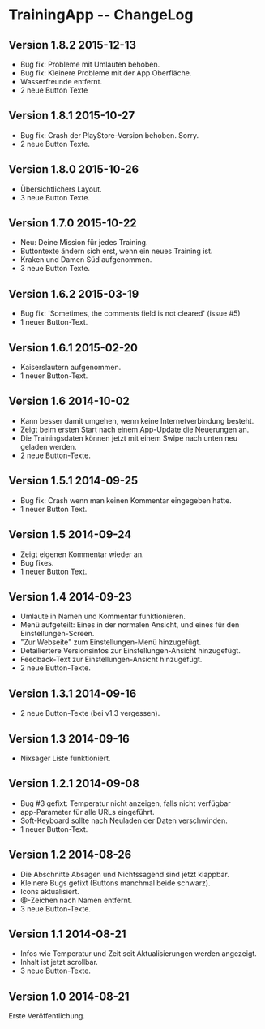 TrainingApp -- ChangeLog
========================

Version 1.8.2 2015-12-13
------------------------
- Bug fix: Probleme mit Umlauten behoben.
- Bug fix: Kleinere Probleme mit der App Oberfläche.
- Wasserfreunde entfernt.
- 2 neue Button Texte

Version 1.8.1 2015-10-27
------------------------
- Bug fix: Crash der PlayStore-Version behoben. Sorry.
- 2 neue Button Texte.

Version 1.8.0 2015-10-26
------------------------
- Übersichtlichers Layout.
- 3 neue Button Texte.

Version 1.7.0 2015-10-22
------------------------
- Neu: Deine Mission für jedes Training.
- Buttontexte ändern sich erst, wenn ein neues Training ist.
- Kraken und Damen Süd aufgenommen.
- 3 neue Button Texte.

Version 1.6.2 2015-03-19
------------------------
- Bug fix: 'Sometimes, the comments field is not cleared' (issue #5)
- 1 neuer Button-Text.

Version 1.6.1 2015-02-20
------------------------
- Kaiserslautern aufgenommen.
- 1 neuer Button-Text.

Version 1.6 2014-10-02
----------------------
- Kann besser damit umgehen, wenn keine Internetverbindung besteht.
- Zeigt beim ersten Start nach einem App-Update die Neuerungen an.
- Die Trainingsdaten können jetzt mit einem Swipe nach unten neu geladen werden.
- 2 neue Button-Texte.

Version 1.5.1 2014-09-25
------------------------
- Bug fix: Crash wenn man keinen Kommentar eingegeben hatte.
- 1 neuer Button Text.

Version 1.5 2014-09-24
----------------------
- Zeigt eigenen Kommentar wieder an.
- Bug fixes.
- 1 neuer Button Text.

Version 1.4 2014-09-23
----------------------
- Umlaute in Namen und Kommentar funktionieren.
- Menü aufgeteilt: Eines in der normalen Ansicht, und eines für den Einstellungen-Screen.
- "Zur Webseite" zum Einstellungen-Menü hinzugefügt.
- Detailiertere Versionsinfos zur Einstellungen-Ansicht hinzugefügt.
- Feedback-Text zur Einstellungen-Ansicht hinzugefügt.
- 2 neue Button-Texte.

Version 1.3.1 2014-09-16
------------------------
- 2 neue Button-Texte (bei v1.3 vergessen).

Version 1.3 2014-09-16
----------------------
- Nixsager Liste funktioniert.

Version 1.2.1 2014-09-08
------------------------
- Bug #3 gefixt: Temperatur nicht anzeigen, falls nicht verfügbar
- app-Parameter für alle URLs eingeführt.
- Soft-Keyboard sollte nach Neuladen der Daten verschwinden.
- 1 neuer Button-Text.

Version 1.2 2014-08-26
----------------------
- Die Abschnitte Absagen und Nichtssagend sind jetzt klappbar.
- Kleinere Bugs gefixt (Buttons manchmal beide schwarz).
- Icons aktualisiert.
- @-Zeichen nach Namen entfernt.
- 3 neue Button-Texte.

Version 1.1 2014-08-21
----------------------
- Infos wie Temperatur und Zeit seit Aktualisierungen werden angezeigt.
- Inhalt ist jetzt scrollbar.
- 3 neue Button-Texte.

Version 1.0 2014-08-21
----------------------
Erste Veröffentlichung.
